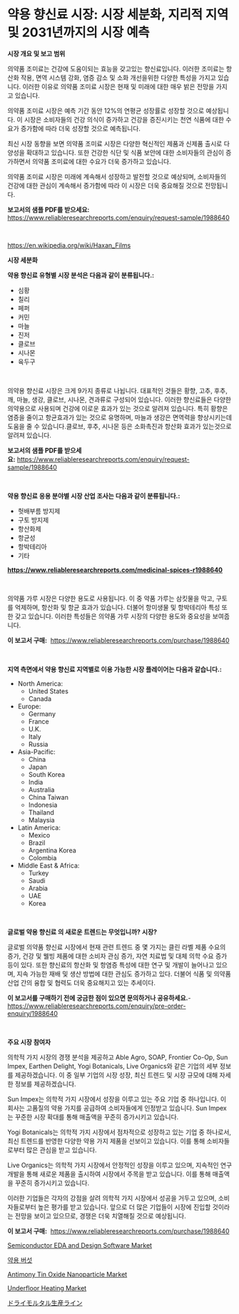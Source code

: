 <p><h1>약용 향신료 시장: 시장 세분화, 지리적 지역 및 2031년까지의 시장 예측</h1></p><p><strong>시장 개요 및 보고 범위</strong></p>
<p><p>의약품 조미료는 건강에 도움이되는 효능을 갖고있는 향신료입니다. 이러한 조미료는 항산화 작용, 면역 시스템 강화, 염증 감소 및 소화 개선을위한 다양한 특성을 가지고 있습니다. 이러한 이유로 의약품 조미료 시장은 현재 및 미래에 대한 매우 밝은 전망을 가지고 있습니다.</p><p>의약품 조미료 시장은 예측 기간 동안 12%의 연평균 성장률로 성장할 것으로 예상됩니다. 이 시장은 소비자들의 건강 의식이 증가하고 건강을 증진시키는 천연 식품에 대한 수요가 증가함에 따라 더욱 성장할 것으로 예측됩니다.</p><p>최신 시장 동향을 보면 의약품 조미료 시장은 다양한 혁신적인 제품과 신제품 출시로 다양성을 확대하고 있습니다. 또한 건강한 식단 및 식품 보안에 대한 소비자들의 관심이 증가하면서 의약품 조미료에 대한 수요가 더욱 증가하고 있습니다.</p><p>의약품 조미료 시장은 미래에 계속해서 성장하고 발전할 것으로 예상되며, 소비자들의 건강에 대한 관심이 계속해서 증가함에 따라 이 시장은 더욱 중요해질 것으로 전망됩니다.</p></p>
<p><strong>보고서의 샘플 PDF를 받으세요:</strong> <a href="https://www.reliableresearchreports.com/enquiry/request-sample/1988640">https://www.reliableresearchreports.com/enquiry/request-sample/1988640</a></p>
<p>&nbsp;</p>
<p><a href="https://en.wikipedia.org/wiki/Haxan_Films">https://en.wikipedia.org/wiki/Haxan_Films</a></p>
<p><strong>시장 세분화</strong></p>
<p><strong>약용 향신료 유형별 시장 분석은 다음과 같이 분류됩니다.:</strong></p>
<p><ul><li>심황</li><li>칠리</li><li>페퍼</li><li>커민</li><li>마늘</li><li>진저</li><li>클로브</li><li>시나몬</li><li>육두구</li></ul></p>
<p>&nbsp;</p>
<p><p>의약용 향신료 시장은 크게 9가지 종류로 나뉩니다. 대표적인 것들은 황향, 고추, 후추, 깨, 마늘, 생강, 클로브, 시나몬, 견과류로 구성되어 있습니다. 이러한 향신료들은 다양한 의약용으로 사용되며 건강에 이로운 효과가 있는 것으로 알려져 있습니다. 특히 황향은 염증을 줄이고 항균효과가 있는 것으로 유명하며, 마늘과 생강은 면역력을 향상시키는데 도움을 줄 수 있습니다.클로브, 후추, 시나몬 등은 소화촉진과 항산화 효과가 있는것으로 알려져 있습니다.</p></p>
<p><strong>보고서의 샘플 PDF를 받으세요:</strong>&nbsp;<a href="https://www.reliableresearchreports.com/enquiry/request-sample/1988640">https://www.reliableresearchreports.com/enquiry/request-sample/1988640</a></p>
<p>&nbsp;</p>
<p><strong> 약용 향신료 응용 분야별 시장 산업 조사는 다음과 같이 분류됩니다.:</strong></p>
<p><ul><li>헛배부름 방지제</li><li>구토 방지제</li><li>항산화제</li><li>항균성</li><li>항박테리아</li><li>기타</li></ul></p>
<p><strong><a href="https://www.reliableresearchreports.com/medicinal-spices-r1988640">https://www.reliableresearchreports.com/medicinal-spices-r1988640</a></strong></p>
<p>&nbsp;</p>
<p><p>의약품 가루 시장은 다양한 용도로 사용됩니다. 이 중 약품 가루는 삼킷물을 막고, 구토를 억제하며, 항산화 및 항균 효과가 있습니다. 더불어 항미생물 및 항박테리아 특성 또한 갖고 있습니다. 이러한 특성들은 의약품 가루 시장의 다양한 용도와 중요성을 보여줍니다.</p></p>
<p><strong>이 보고서 구매:</strong>&nbsp; <a href="https://www.reliableresearchreports.com/purchase/1988640">https://www.reliableresearchreports.com/purchase/1988640</a></p>
<p>&nbsp;</p>
<p><strong>지역 측면에서 약용 향신료 지역별로 이용 가능한 시장 플레이어는 다음과 같습니다.:</strong></p>
<p><ul>
    <li>
        North America:
        <ul>
            <li>United States</li>
            <li>Canada</li>
        </ul>
    </li>
    <li>
        Europe:
        <ul>
            <li>Germany</li>
            <li>France</li>
            <li>U.K.</li>
            <li>Italy</li>
            <li>Russia</li>
        </ul>
    </li>
    <li>
        Asia-Pacific:
        <ul>
            <li>China</li>
            <li>Japan</li>
            <li>South Korea</li>
            <li>India</li>
            <li>Australia</li>
            <li>China Taiwan</li>
            <li>Indonesia</li>
            <li>Thailand</li>
            <li>Malaysia</li>
        </ul>
    </li>
    <li>
        Latin America:
        <ul>
            <li>Mexico</li>
            <li>Brazil</li>
            <li>Argentina Korea</li>
            <li>Colombia</li>
        </ul>
    </li>
    <li>
        Middle East & Africa:
        <ul>
            <li>Turkey</li>
            <li>Saudi</li>
            <li>Arabia</li>
            <li>UAE</li>
            <li>Korea</li>
        </ul>
    </li>
    </ul></p>
<p>&nbsp;</p>
<p><strong>글로벌 약용 향신료 의 새로운 트렌드는 무엇입니까? 시장?</strong></p>
<p><p>글로벌 의약품 향신료 시장에서 현재 관련 트렌드 중 몇 가지는 클린 라벨 제품 수요의 증가, 건강 및 웰빙 제품에 대한 소비자 관심 증가, 자연 치료법 및 대체 의학 수요 증가 등이 있다. 또한 향신료의 항산화 및 항염증 특성에 대한 연구 및 개발이 늘어나고 있으며, 지속 가능한 재배 및 생산 방법에 대한 관심도 증가하고 있다. 더불어 식품 및 의약품 산업 간의 융합 및 협력도 더욱 중요해지고 있는 추세이다.</p></p>
<p><strong>이 보고서를 구매하기 전에 궁금한 점이 있으면 문의하거나 공유하세요.</strong>- <a href="https://www.reliableresearchreports.com/enquiry/pre-order-enquiry/1988640">https://www.reliableresearchreports.com/enquiry/pre-order-enquiry/1988640</a></p>
<p>&nbsp;</p>
<p><strong>주요 시장 참여자</strong></p>
<p><p>의학적 가지 시장의 경쟁 분석을 제공하고 Able Agro, SOAP, Frontier Co-Op, Sun Impex, Earthen Delight, Yogi Botanicals, Live Organics와 같은 기업의 세부 정보를 제공하겠습니다. 이 중 일부 기업의 시장 성장, 최신 트렌드 및 시장 규모에 대해 자세한 정보를 제공하겠습니다.</p><p>Sun Impex는 의학적 가지 시장에서 성장을 이루고 있는 주요 기업 중 하나입니다. 이 회사는 고품질의 약용 가지를 공급하여 소비자들에게 인정받고 있습니다. Sun Impex는 꾸준한 시장 확대를 통해 매출액을 꾸준히 증가시키고 있습니다.</p><p>Yogi Botanicals는 의학적 가지 시장에서 점차적으로 성장하고 있는 기업 중 하나로서, 최신 트렌드를 반영한 다양한 약용 가지 제품을 선보이고 있습니다. 이를 통해 소비자들로부터 많은 관심을 받고 있습니다.</p><p>Live Organics는 의학적 가지 시장에서 안정적인 성장을 이루고 있으며, 지속적인 연구 개발을 통해 새로운 제품을 출시하여 시장에서 주목을 받고 있습니다. 이를 통해 매출액을 꾸준히 증가시키고 있습니다.</p><p>이러한 기업들은 각자의 강점을 살려 의학적 가지 시장에서 성공을 거두고 있으며, 소비자들로부터 높은 평가를 받고 있습니다. 앞으로 더 많은 기업들이 시장에 진입할 것이라는 전망을 보이고 있으므로, 경쟁은 더욱 치열해질 것으로 예상됩니다.</p></p>
<p><strong>이 보고서 구매:</strong>&nbsp;&nbsp;<a href="https://www.reliableresearchreports.com/purchase/1988640">https://www.reliableresearchreports.com/purchase/1988640</a></p>
<p><p><a href="https://www.linkedin.com/pulse/semiconductor-eda-design-software-market-analysis-report-global-esekf">Semiconductor EDA and Design Software Market</a></p><p><a href="https://github.com/LuckeyCorbin/Market-Research-Report-List-2/blob/main/111451351283.md">약용 버섯</a></p><p><a href="https://www.linkedin.com/pulse/antimony-tin-oxide-nanoparticle-market-research-report-includes-tssuf">Antimony Tin Oxide Nanoparticle Market</a></p><p><a href="https://github.com/trackie2000/Market-Research-Report-List-1/blob/main/underfloor-heating-market.md">Underfloor Heating Market</a></p><p><a href="https://github.com/TerrellConn/Market-Research-Report-List-2/blob/main/181425740119.md">ドライモルタル生産ライン</a></p></p>